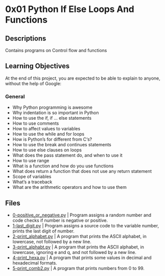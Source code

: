 # 0x01 Python If Else Loops And Functions

## Descriptions

Contains programs on Control flow and functions

## Learning Objectives

At the end of this project, you are expected to be able to explain to anyone, without the help of Google:

### General

* Why Python programming is awesome
* Why indentation is so important in Python
* How to use the if, if ... else statements
* How to use comments
* How to affect values to variables
* How to use the while and for loops
* How is Python’s for different from C‘s?
* How to use the break and continues statements
* How to use else clauses on loops
* What does the pass statement do, and when to use it
* How to use range
* What is a function and how do you use functions
* What does return a function that does not use any return statement
* Scope of variables
* What’s a traceback
* What are the arithmetic operators and how to use them

## Files
- [0-positive_or_negative.py](./0-positive_or_negative.py) | Program assigns a random number and code checks if number is negative or positive.
- [1-last_digit.py](./1-last_digit.py) | Program assigns a source code to the variable number, prints the last digit of number.
- [2-print_alphabet.py](./2-print_alphabet.py) | A program that prints the ASCII alphabet, in lowercase, not followed by a new line.
- [3-print_alphabt.py](./3-print_alphabt.py) | A program that prints the ASCII alphabet, in lowercase, ignoring e and q, and not followed by a new line.
- [4-print_hexa.py](./4-print_hexa.py) | A program that prints some values in decimal and hexadecimal formats.
- [5-print_comb2.py](./5-print_comb2.py) | A program that prints numbers from 0 to 99.